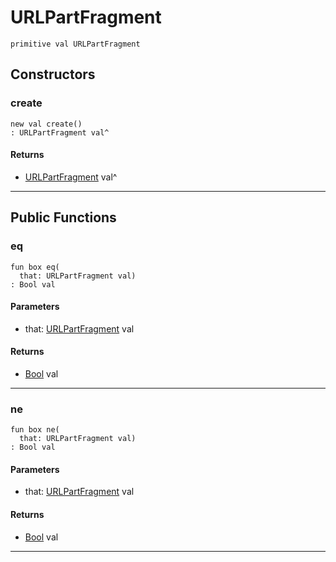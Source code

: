 # URLPartFragment

```pony
primitive val URLPartFragment
```

## Constructors

### create

```pony
new val create()
: URLPartFragment val^
```

#### Returns

* [URLPartFragment](net-http-URLPartFragment) val^

---

## Public Functions

### eq

```pony
fun box eq(
  that: URLPartFragment val)
: Bool val
```
#### Parameters

*   that: [URLPartFragment](net-http-URLPartFragment) val

#### Returns

* [Bool](builtin-Bool) val

---

### ne

```pony
fun box ne(
  that: URLPartFragment val)
: Bool val
```
#### Parameters

*   that: [URLPartFragment](net-http-URLPartFragment) val

#### Returns

* [Bool](builtin-Bool) val

---

